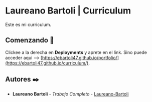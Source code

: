 # Laureano Bartoli | Curriculum

Este es mi curriculum.

## Comenzando 🚀

Clickee a la derecha en **Deployments** y aprete en el link. Sino puede acceder aqui --> [https://ebartoli47.github.io/portfolio/](https://ebartoli47.github.io/curriculum/).

## Autores ✒️

* **Laureano Bartoli** - *Trabajo Completo* - [Laureano-Bartoli](https://github.com/ebartoli47)
